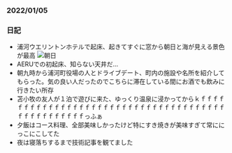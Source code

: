 ### 2022/01/05
### 日記
- 浦河ウエリントンホテルで起床、起きてすぐに窓から朝日と海が見える景色が最高 ![朝日](DSC06185.JPG)
- AERUでの初起床、知らない天井だ…
- 朝九時から浦河町役場の人とドライブデート、町内の施設や名所を紹介してもらった。気の良い人だったのでこちらに滞在している間にお酒でも飲みに行きたい所存
- 苫小牧の友人が１泊で遊びに来た、ゆっくり温泉に浸かってからｋｆｆｆｆｆｆｆｆｆｆｆｆｆｆｆｆｆｆｆｆｆｆｆｆｆｆｆｆｆｆｆｆｆｆｆｆｆｆｆｆｆｆｆｆｆｆｆｆｆっふぁ
- 夕飯はコース料理、全部美味しかったけど特にすき焼きが美味すぎて常ににっこにこしてた
- 夜は寝落ちするまで技術記事を観てました